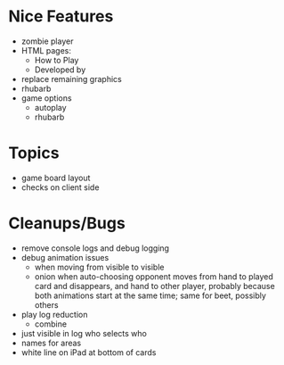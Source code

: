 Nice Features
===
- zombie player
- HTML pages:
  - How to Play
  - Developed by
- replace remaining graphics
- rhubarb
- game options
  - autoplay
  - rhubarb

Topics
===
- game board layout
- checks on client side

Cleanups/Bugs
===
- remove console logs and debug logging
- debug animation issues
  - when moving from visible to visible
  - onion when auto-choosing opponent moves from hand to played card and disappears, and hand to other player,
    probably because both animations start at the same time; same for beet, possibly others
- play log reduction
  - combine
- just visible in log who selects who
- names for areas
- white line on iPad at bottom of cards
